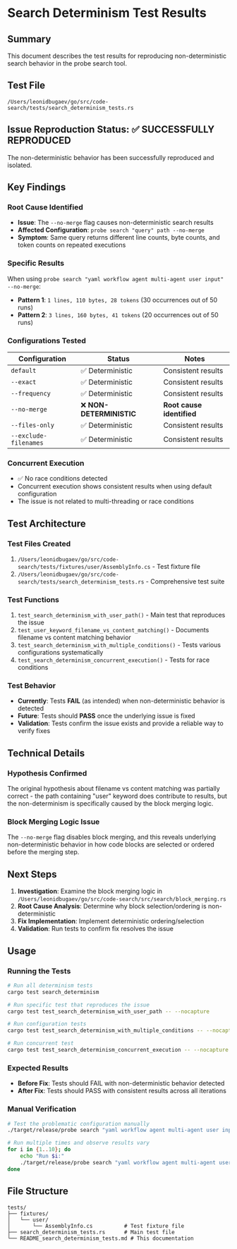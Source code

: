 # Search Determinism Test Results

## Summary

This document describes the test results for reproducing non-deterministic search behavior in the probe search tool.

## Test File

`/Users/leonidbugaev/go/src/code-search/tests/search_determinism_tests.rs`

## Issue Reproduction Status: ✅ SUCCESSFULLY REPRODUCED

The non-deterministic behavior has been successfully reproduced and isolated.

## Key Findings

### Root Cause Identified
- **Issue**: The `--no-merge` flag causes non-deterministic search results
- **Affected Configuration**: `probe search "query" path --no-merge`
- **Symptom**: Same query returns different line counts, byte counts, and token counts on repeated executions

### Specific Results
When using `probe search "yaml workflow agent multi-agent user input" --no-merge`:
- **Pattern 1**: `1 lines, 110 bytes, 28 tokens` (30 occurrences out of 50 runs)
- **Pattern 2**: `3 lines, 160 bytes, 41 tokens` (20 occurrences out of 50 runs)

### Configurations Tested

| Configuration | Status | Notes |
|---------------|--------|-------|
| `default` | ✅ Deterministic | Consistent results |
| `--exact` | ✅ Deterministic | Consistent results |  
| `--frequency` | ✅ Deterministic | Consistent results |
| `--no-merge` | ❌ **NON-DETERMINISTIC** | **Root cause identified** |
| `--files-only` | ✅ Deterministic | Consistent results |
| `--exclude-filenames` | ✅ Deterministic | Consistent results |

### Concurrent Execution
- ✅ No race conditions detected
- Concurrent execution shows consistent results when using default configuration
- The issue is not related to multi-threading or race conditions

## Test Architecture

### Test Files Created
1. `/Users/leonidbugaev/go/src/code-search/tests/fixtures/user/AssemblyInfo.cs` - Test fixture file
2. `/Users/leonidbugaev/go/src/code-search/tests/search_determinism_tests.rs` - Comprehensive test suite

### Test Functions
1. `test_search_determinism_with_user_path()` - Main test that reproduces the issue
2. `test_user_keyword_filename_vs_content_matching()` - Documents filename vs content matching behavior
3. `test_search_determinism_with_multiple_conditions()` - Tests various configurations systematically  
4. `test_search_determinism_concurrent_execution()` - Tests for race conditions

### Test Behavior
- **Currently**: Tests **FAIL** (as intended) when non-deterministic behavior is detected
- **Future**: Tests should **PASS** once the underlying issue is fixed
- **Validation**: Tests confirm the issue exists and provide a reliable way to verify fixes

## Technical Details

### Hypothesis Confirmed
The original hypothesis about filename vs content matching was partially correct - the path containing "user" keyword does contribute to results, but the non-determinism is specifically caused by the block merging logic.

### Block Merging Logic Issue
The `--no-merge` flag disables block merging, and this reveals underlying non-deterministic behavior in how code blocks are selected or ordered before the merging step.

## Next Steps

1. **Investigation**: Examine the block merging logic in `/Users/leonidbugaev/go/src/code-search/src/search/block_merging.rs`
2. **Root Cause Analysis**: Determine why block selection/ordering is non-deterministic
3. **Fix Implementation**: Implement deterministic ordering/selection
4. **Validation**: Run tests to confirm fix resolves the issue

## Usage

### Running the Tests
```bash
# Run all determinism tests
cargo test search_determinism

# Run specific test that reproduces the issue
cargo test test_search_determinism_with_user_path -- --nocapture

# Run configuration tests
cargo test test_search_determinism_with_multiple_conditions -- --nocapture

# Run concurrent test
cargo test test_search_determinism_concurrent_execution -- --nocapture
```

### Expected Results
- **Before Fix**: Tests should FAIL with non-deterministic behavior detected
- **After Fix**: Tests should PASS with consistent results across all iterations

### Manual Verification
```bash
# Test the problematic configuration manually
./target/release/probe search "yaml workflow agent multi-agent user input" tests/fixtures/user --no-merge

# Run multiple times and observe results vary
for i in {1..10}; do
    echo "Run $i:"
    ./target/release/probe search "yaml workflow agent multi-agent user input" tests/fixtures/user --no-merge | grep "Total"
done
```

## File Structure
```
tests/
├── fixtures/
│   └── user/
│       └── AssemblyInfo.cs          # Test fixture file
├── search_determinism_tests.rs      # Main test file
└── README_search_determinism_tests.md # This documentation
```